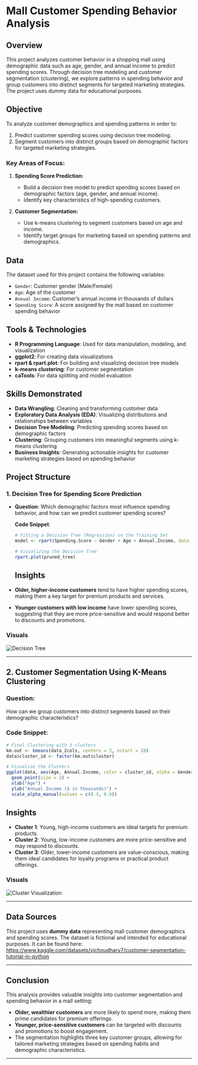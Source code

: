 # Mall Customer Spending Behavior Analysis

## Overview
This project analyzes customer behavior in a shopping mall using demographic data such as age, gender, and annual income to predict spending scores. Through decision tree modeling and customer segmentation (clustering), we explore patterns in spending behavior and group customers into distinct segments for targeted marketing strategies. The project uses dummy data for educational purposes.

## Objective
To analyze customer demographics and spending patterns in order to:
1. Predict customer spending scores using decision tree modeling.
2. Segment customers into distinct groups based on demographic factors for targeted marketing strategies.

### Key Areas of Focus:
1. **Spending Score Prediction:**
   - Build a decision tree model to predict spending scores based on demographic factors (age, gender, and annual income).
   - Identify key characteristics of high-spending customers.
   
2. **Customer Segmentation:**
   - Use k-means clustering to segment customers based on age and income.
   - Identify target groups for marketing based on spending patterns and demographics.

## Data
The dataset used for this project contains the following variables:
- `Gender`: Customer gender (Male/Female)
- `Age`: Age of the customer
- `Annual Income`: Customer’s annual income in thousands of dollars
- `Spending Score`: A score assigned by the mall based on customer spending behavior

## Tools & Technologies
- **R Programming Language**: Used for data manipulation, modeling, and visualization
- **ggplot2**: For creating data visualizations
- **rpart & rpart.plot**: For building and visualizing decision tree models
- **k-means clustering**: For customer segmentation
- **caTools**: For data splitting and model evaluation

## Skills Demonstrated
- **Data Wrangling**: Cleaning and transforming customer data
- **Exploratory Data Analysis (EDA)**: Visualizing distributions and relationships between variables
- **Decision Tree Modeling**: Predicting spending scores based on demographic factors
- **Clustering**: Grouping customers into meaningful segments using k-means clustering
- **Business Insights**: Generating actionable insights for customer marketing strategies based on spending behavior

## Project Structure
### 1. Decision Tree for Spending Score Prediction
- **Question**: Which demographic factors most influence spending behavior, and how can we predict customer spending scores?
  
  **Code Snippet**:
  ```r
  # Fitting a Decision Tree (Regression) on the Training Set
  model <- rpart(Spending.Score ~ Gender + Age + Annual.Income, data = training_set, method = 'anova')

  # Visualizing the Decision Tree
  rpart.plot(pruned_tree)
  ```

  ## Insights

- **Older, higher-income customers** tend to have higher spending scores, making them a key target for premium products and services.
- **Younger customers with low income** have lower spending scores, suggesting that they are more price-sensitive and would respond better to discounts and promotions.

### Visuals

![Decision Tree](path_to_decision_tree_image.png)

---

## 2. Customer Segmentation Using K-Means Clustering

### Question: 
How can we group customers into distinct segments based on their demographic characteristics?

### Code Snippet:
```r
# Final Clustering with 3 clusters
km.out <- kmeans(data_2cols, centers = 3, nstart = 20)
data$cluster_id <- factor(km.out$cluster)

# Visualize the Clusters
ggplot(data, aes(Age, Annual.Income, color = cluster_id, alpha = Gender)) +
  geom_point(size = 2) +
  xlab("Age") +
  ylab("Annual Income ($ in thousands)") +
  scale_alpha_manual(values = c(0.3, 0.9))
```

## Insights

- **Cluster 1**: Young, high-income customers are ideal targets for premium products.
- **Cluster 2**: Young, low-income customers are more price-sensitive and may respond to discounts.
- **Cluster 3**: Older, lower-income customers are value-conscious, making them ideal candidates for loyalty programs or practical product offerings.

### Visuals
![Cluster Visualization](path_to_cluster_image.png)

---

## Data Sources

This project uses **dummy data** representing mall customer demographics and spending scores. The dataset is fictional and intended for educational purposes. It can be found here: https://www.kaggle.com/datasets/vjchoudhary7/customer-segmentation-tutorial-in-python

---

## Conclusion

This analysis provides valuable insights into customer segmentation and spending behavior in a mall setting:

- **Older, wealthier customers** are more likely to spend more, making them prime candidates for premium offerings.
- **Younger, price-sensitive customers** can be targeted with discounts and promotions to boost engagement.
- The segmentation highlights three key customer groups, allowing for tailored marketing strategies based on spending habits and demographic characteristics.

---

